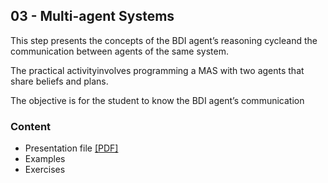 ## 03 - Multi-agent Systems

This step presents the concepts of the BDI agent’s reasoning cycleand the communication between agents of the same system.

The practical activityinvolves programming a MAS with two agents that share beliefs and plans.

The objective is for the student to know the BDI agent’s communication

### Content
+ Presentation file [[PDF]](Multi-agentSystem.pdf)
+ Examples
+ Exercises